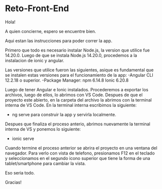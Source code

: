 # Reto-Front-End
Hola!

A quien concierne, espero se encuentre bien.

Aqui estan las instrucciones para poder correr la app.

Primero que todo es necesario instalar Node.js, la version que utilice fue 14.20.0.
Luego de que se instala Node.js 14.20.0, procedemos a la instalacion de ionic y angular.

Las versiones que utilice fueron las siguientes, asique es fundamental que se instalen estas versiones para el funcionamiento de la app:
-Angular CLI 12.2.18 o superior. 
-Package Manager: npm 6.14.8
Ionic 6.20.8

Luego de tener Angular e Ionic instalados. Procederemos a exportar los archivos, luego de ellos, lo abrimos con VS Code. 
Despues de que el proyecto este abierto, en la carpeta del archivo la abrimos con la terminal interna de VS Code.
En la terminal interna escribimos la siguiente:
- ng serve para construir la app y servirla localmente.

Despues que finaliza el proceso anterio, abrimos nuevamente la terminal interna de VS y ponemos lo siguiente:
- ionic serve

Cuando termine el proceso anterior se abrira el proyecto en una ventana del navegador. Para verlo con vista de telefono, presionamos F12 en el teclado y seleccionamos en el segundo icono superior que tiene la forma de una tablet/smartphone para cambiar la vista.

Eso seria todo.

Gracias!

